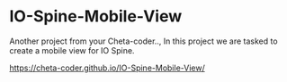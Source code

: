 # IO-Spine-Mobile-View
Another project from your Cheta-coder.., In this project we are tasked to create a mobile view for IO Spine.

https://cheta-coder.github.io/IO-Spine-Mobile-View/
